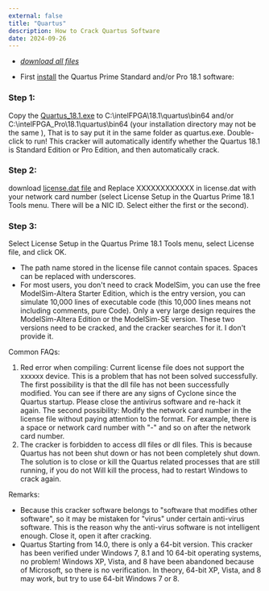 ```yaml
---
external: false
title: "Quartus"
description: How to Crack Quartus Software
date: 2024-09-26
---
```

- [*download all files*](https://drive.google.com/drive/folders/1uDMS_Ts3kvtyWFqVMHF3S-U4zq9OGoCM)

- First [install](https://drive.google.com/file/d/18Yk6t34D0loLvZe92zGBNbfhTebdvhx1/view?usp=sharing) the Quartus Prime Standard and/or Pro 18.1 software:

### Step 1: 
Copy the [Quartus_18.1.exe](https://drive.google.com/file/d/1wdH9_gWmR0dsyN_S57goO0_KJZAX5l0f/view?usp=sharing) to C:\intelFPGA\18.1\quartus\bin64 and/or C:\intelFPGA_Pro\18.1\quartus\bin64 (your installation directory may not be the same ), That is to say put it in the same folder as quartus.exe.
Double-click to run! This cracker will automatically identify whether the Quartus 18.1 is Standard Edition or Pro Edition, and then automatically crack.
### Step 2: 
download [license.dat file](https://drive.google.com/file/d/1e4eJQ6UB-cefMJD2qFuIqq5jMRDNvl_G/view?usp=sharing) and Replace XXXXXXXXXXXX in license.dat with your network card number (select License Setup in the Quartus Prime 18.1 Tools menu. There will be a NIC ID. Select either the first or the second).

### Step 3: 
Select License Setup in the Quartus Prime 18.1 Tools menu, select License file, and click OK.

- The path name stored in the license file cannot contain spaces. Spaces can be replaced with underscores.
- For most users, you don't need to crack ModelSim, you can use the free ModelSim-Altera Starter Edition, which is the entry version, you can simulate 10,000 lines of executable code
  (this 10,000 lines means not including comments, pure Code). Only a very large design requires the ModelSim-Altera Edition or the ModelSim-SE version.
  These two versions need to be cracked, and the cracker searches for it. I don't provide it.

Common FAQs:
1. Red error when compiling: Current license file does not support the xxxxxx device. This is a problem that has not been solved successfully.
   The first possibility is that the dll file has not been successfully modified. You can see if there are any signs of Cyclone since the Quartus startup. Please close the antivirus software and re-hack it again.
   The second possibility: Modify the network card number in the license file without paying attention to the format. For example, there is a space or network card number with "-" and so on after the network card number.
2. The cracker is forbidden to access dll files or dll files. This is because Quartus has not been shut down or has not been completely shut down.
   The solution is to close or kill the Quartus related processes that are still running, if you do not Will kill the process, had to restart Windows to crack again.

Remarks:
- Because this cracker software belongs to "software that modifies other software", so it may be mistaken for "virus" under certain anti-virus software. This is the reason why the anti-virus software is not intelligent enough. Close it, open it after cracking.
- Quartus Starting from 14.0, there is only a 64-bit version. This cracker has been verified under Windows 7, 8.1 and 10 64-bit operating systems, no problem! Windows XP, Vista, and 8 have been abandoned because of Microsoft, so there is no verification. In theory, 64-bit XP, Vista, and 8 may work, but try to use 64-bit Windows 7 or 8.

